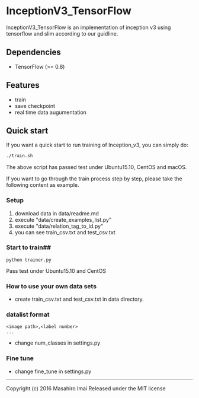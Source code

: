 # InceptionV3_TensorFlow #
InceptionV3_TensorFlow is an implementation of inception v3 using tensorflow and slim according to our guidline.


## Dependencies ##
- TensorFlow (>= 0.8)


## Features ##
- train
- save checkpoint
- real time data augumentation

## Quick start ##
If you want a quick start to run training of Inception_v3, you can simply do:
``` bash
./train.sh
```
The above script has passed test under Ubuntu15.10, CentOS and macOS.

If you want to go through the train process step by step, please take the following content as example.

### Setup ###
1. download data in data/readme.md
2. execute "data/create_examples_list.py"
3. execute "data/relation_tag_to_id.py"
4. you can see train_csv.txt and test_csv.txt

### Start to train##
```
python trainer.py
```
Pass test under Ubuntu15.10 and CentOS

### How to use your own data sets ###
- create train_csv.txt and test_csv.txt in data directory.

### datalist format ###

```
<image path>,<label number>  
...
```
- change num_classes in settings.py

### Fine tune ###
- change fine_tune in settings.py

---

Copyright (c) 2016 Masahiro Imai
Released under the MIT license
